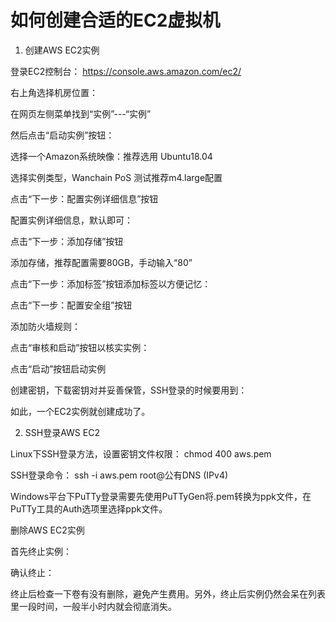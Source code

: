 # 如何创建合适的EC2虚拟机

1. 创建AWS EC2实例

登录EC2控制台：
https://console.aws.amazon.com/ec2/
 
右上角选择机房位置：


 
在网页左侧菜单找到“实例”---“实例”



然后点击“启动实例”按钮：



选择一个Amazon系统映像：推荐选用 Ubuntu18.04


 
选择实例类型，Wanchain PoS 测试推荐m4.large配置





点击“下一步：配置实例详细信息”按钮
 
配置实例详细信息，默认即可：



点击“下一步：添加存储”按钮



添加存储，推荐配置需要80GB，手动输入“80”

点击“下一步：添加标签”按钮添加标签以方便记忆：


 
点击“下一步：配置安全组”按钮

添加防火墙规则：



点击“审核和启动”按钮以核实实例：



点击“启动”按钮启动实例
 
创建密钥，下载密钥对并妥善保管，SSH登录的时候要用到：



如此，一个EC2实例就创建成功了。
 
2. SSH登录AWS EC2

Linux下SSH登录方法，设置密钥文件权限：
chmod 400 aws.pem
 
SSH登录命令：
ssh -i aws.pem root@公有DNS (IPv4)
 
Windows平台下PuTTy登录需要先使用PuTTyGen将.pem转换为ppk文件，在PuTTy工具的Auth选项里选择ppk文件。
 
 
删除AWS EC2实例

首先终止实例：



确认终止：


 
终止后检查一下卷有没有删除，避免产生费用。另外，终止后实例仍然会呆在列表里一段时间，一般半小时内就会彻底消失。
